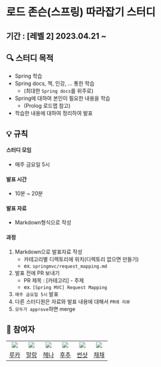 # 로드 존슨(스프링) 따라잡기 스터디
## 기간 : [레벨 2] 2023.04.21 ~

## 🔍 스터디 목적
- Spring 학습  
- Spring docs, 책, 인강, ... 통한 학습 
  - (최대한 `Spring docs`를 위주로)  
- Spring에 대하여 본인이 필요한 내용을 학습 
  - (Prolog 로드맵 참고)
- 학습한 내용에 대하여 정리하여 발표

## 💡 규칙
#### 스터디 모임
- 매주 금요일 5시
#### 발표 시간
- 10분 ~ 20분
#### 발표 자료
- Markdown형식으로 작성
#### 과정
1. Markdown으로 발표자료 작성
    - 카테고리별 디렉토리에 위치(디렉토리 없으면 만들기)
    - ex. `springmvc/request_mapping.md`
2. 발표 전에 PR 보내기
    - PR 제목 : [카테고리] - 주제
    - ex. `[Spring MVC] Request Mapping`
3. `매주 금요일 5시` 발표
4. 다른 스터디원은 자료와 발표 내용에 대해서 `PR에 리뷰`
5. `모두가 approve`하면 merge

## 🫶 참여자
<table>
  <tr>
    <td align="center"><img src="https://avatars.githubusercontent.com/u/79090478?"v=4"></td>
    <td align="center"><img src="https://avatars.githubusercontent.com/u/52229930?v=4"></td>
    <td align="center"><img src="https://avatars.githubusercontent.com/u/82203978?v=4"></td>
    <td align="center"><img src="https://avatars.githubusercontent.com/u/106813090?v=4"</td>
    <td align="center"><img src="https://avatars.githubusercontent.com/u/116645747?v=4"></td>
    <td align="center"><img src="https://avatars.githubusercontent.com/u/80631952?v=4"></td>
  </tr>  
  <tr>
    <td align="center"><a href="https://github.com/dooboocookie">루카</a></td>
    <td align="center"><a href="https://github.com/shin-mallang">말랑</a></td>
    <td align="center"><a href="https://github.com/hyena0608">헤나</a></td>
    <td align="center"><a href="https://github.com/Combi153">후추</a></td>
    <td align="center"><a href="https://github.com/Ohjintaek">썬샷</a></td>
    <td align="center"><a href="https://github.com/chaewon121">채채</a></td>
  </tr>
</table>
